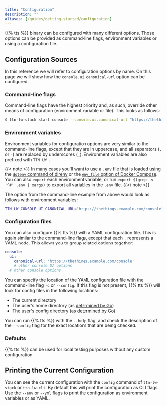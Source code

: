 ```yaml
---
title: "Configuration"
description: ""
aliases: [/guides/getting-started/configuration]
---
```


{{% tts %}} binary can be configured with many different options. Those options can be provided as command-line flags, environment variables or using a configuration file.

<!--more-->

## Configuration Sources

In this reference we will refer to configuration options by name. On this page we will show how the `console.ui.canonical-url` option can be configured.

### Command-line flags

Command-line flags have the highest priority and, as such, override other means of configuration (environment variable or file). This looks as follows:

```bash
$ ttn-lw-stack start console --console.ui.canonical-url "https://thethings.example.com/console"
```

### Environment variables

Environment variables for configuration options are very similar to the command-line flags, except that they are in uppercase, and all separators (`.` or `-`) are replaced by underscores (`_`). Environment variables are also prefixed with `TTN_LW_`. 

{{< note >}} In many cases you'll want to use a `.env` file that is loaded using the [`dotenv` command of direnv](https://direnv.net/man/direnv-stdlib.1.html) or the [`env_file` option of Docker Compose](https://docs.docker.com/compose/compose-file/#env_file). You can also `export` each environment variable, or run `export $(grep -v '^#' .env | xargs)` to export all variables in the `.env` file. {{</ note >}}

The option from the command-line example from above would look as follows with environment variables:

```bash
TTN_LW_CONSOLE_UI_CANONICAL_URL="https://thethings.example.com/console"
```

### Configuration files

You can also configure {{% tts %}} with a YAML configuration file. This is again similar to the command-line flags, except that each `.` represents a YAML node. This allows you to group related options together:

```yaml
console:
  ui:
    canonical-url: 'https://thethings.example.com/console'
    # other console UI options
  # other console options
```

You can specify the location of the YAML configuration file with the command-line flag `-c` or `--config`. If this flag is not present, {{% tts %}} will look for config files in the following locations:

- The current directory
- The user's home directory (as [determined by Go](https://golang.org/pkg/os/#UserHomeDir))
- The user's config directory (as [determined by Go](https://golang.org/pkg/os/#UserConfigDir))

You can run {{% tts %}} with the `--help` flag, and check the description of the `--config` flag for the exact locations that are being checked.

### Defaults

{{% tts %}} can be used for local testing purposes without any custom configuration.

## Printing the Current Configuration

You can see the current configuration with the `config` command of `ttn-lw-stack` or `ttn-lw-cli`. By default this will print the configuration as CLI flags. Use the `--env` or `--yml` flags to print the configuration as environment variables or as YAML.
